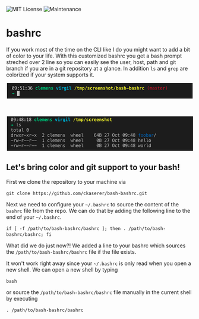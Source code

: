 ![MIT License](https://img.shields.io/badge/license-MIT-brightgreen.svg?style=flat-square)
![Maintenance](https://img.shields.io/maintenance/yes/2020?style=flat-square)
# bashrc

If you work most of the time on the CLI like I do you might want to add a bit of color to your life. With this customized bashrc you get a bash prompt streched over 2 line so you can easily see the user, host, path and git branch if you are in a git repository at a glance. In addition `ls` and `grep` are colorized if your system supports it.

<p align="center">
<img alt="git" src="./.images/git.png">
</p>

<br>

<p align="center">
<img alt="nogit" src="./.images/no-git.png">
</p>


## Let's bring color and git support to your bash!

First we clone the repository to your machine via

```
git clone https://github.com/ckaserer/bash-bashrc.git
```

Next we need to configure your `~/.bashrc` to source the content of the `bashrc` file from the repo. We can do that by adding the following line to the end of your `~/.bashrc`.

```
if [ -f /path/to/bash-bashrc/bashrc ]; then . /path/to/bash-bashrc/bashrc; fi
```

What did we do just now?! We added a line to your bashrc which sources the `/path/to/bash-bashrc/bashrc` file if the file exists.

It won't work right away since your `~/.bashrc` is only read when you open a new shell. We can open a new shell by typing 

```
bash
``` 

or source the `/path/to/bash-bashrc/bashrc` file manually in the current shell by executing

```
. /path/to/bash-bashrc/bashrc
```
